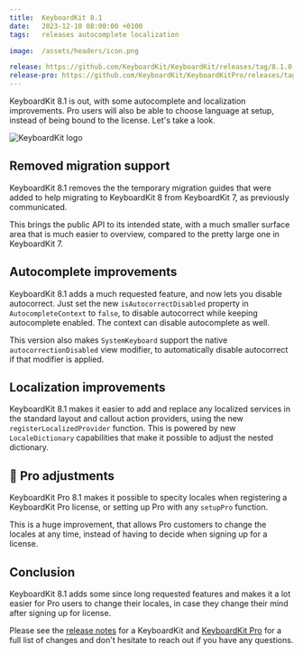 ```yaml
---
title:  KeyboardKit 8.1
date:   2023-12-10 08:00:00 +0100
tags:   releases autocomplete localization 

image:  /assets/headers/icon.png

release: https://github.com/KeyboardKit/KeyboardKit/releases/tag/8.1.0
release-pro: https://github.com/KeyboardKit/KeyboardKitPro/releases/tag/8.1.0
---
```


KeyboardKit 8.1 is out, with some autocomplete and localization improvements. Pro users will also be able to choose language at setup, instead of being bound to the license. Let's take a look.

![KeyboardKit logo]({{page.image}})


## Removed migration support

KeyboardKit 8.1 removes the the temporary migration guides that were added to help migrating to KeyboardKit 8 from KeyboardKit 7, as previously communicated.

This brings the public API to its intended state, with a much smaller surface area that is much easier to overview, compared to the pretty large one in KeyboardKit 7.


## Autocomplete improvements

KeyboardKit 8.1 adds a much requested feature, and now lets you disable autocorrect. Just set the new `isAutocorrectDisabled` property in `AutocompleteContext` to `false`, to disable autocorrect while keeping autocomplete enabled. The context can disable autocomplete as well.

This version also makes `SystemKeyboard` support the native `autocorrectionDisabled` view modifier, to automatically disable autocorrect if that modifier is applied.


## Localization improvements

KeyboardKit 8.1 makes it easier to add and replace any localized services in the standard layout and callout action providers, using the new `registerLocalizedProvider` function. This is powered by new `LocaleDictionary` capabilities that make it possible to adjust the nested dictionary.


## 👑 Pro adjustments

KeyboardKit Pro 8.1 makes it possible to specity locales when registering a KeyboardKit Pro license, or setting up Pro with any `setupPro` function.

This is a huge improvement, that allows Pro customers to change the locales at any time, instead of having to decide when signing up for a license.


## Conclusion

KeyboardKit 8.1 adds some since long requested features and makes it a lot easier for Pro users to change their locales, in case they change their mind after signing up for license.

Please see the [release notes]({{page.release}}) for a KeyboardKit and [KeyboardKit Pro]({{page.release-pro}}) for a full list of changes and don't hesitate to reach out if you have any questions.